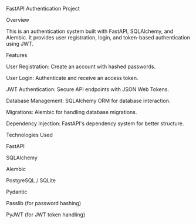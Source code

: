 FastAPI Authentication Project

Overview

This is an authentication system built with FastAPI, SQLAlchemy, and Alembic. It provides user registration, login, and token-based authentication using JWT.

Features

User Registration: Create an account with hashed passwords.

User Login: Authenticate and receive an access token.

JWT Authentication: Secure API endpoints with JSON Web Tokens.

Database Management: SQLAlchemy ORM for database interaction.

Migrations: Alembic for handling database migrations.

Dependency Injection: FastAPI's dependency system for better structure.

Technologies Used

FastAPI

SQLAlchemy

Alembic

PostgreSQL / SQLite

Pydantic

Passlib (for password hashing)

PyJWT (for JWT token handling)
